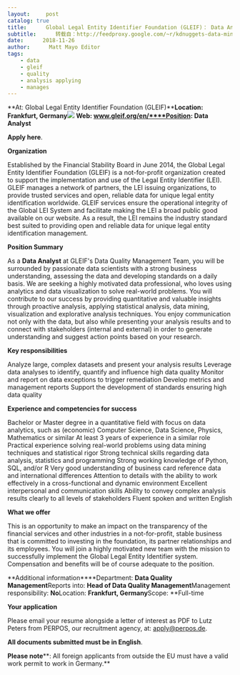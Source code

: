 ```yaml
---
layout:     post
catalog: true
title:      Global Legal Entity Identifier Foundation (GLEIF)： Data Analyst [Frankfurt, Germany]
subtitle:      转载自：http://feedproxy.google.com/~r/kdnuggets-data-mining-analytics/~3/Rth_f9vPJFk/11-26-gleif-data-analyst.html
date:      2018-11-26
author:      Matt Mayo Editor
tags:
    - data
    - gleif
    - quality
    - analysis applying
    - manages
---
```


**At: Global Legal Entity Identifier Foundation (GLEIF)****Location: Frankfurt, Germany**![](http://feedproxy.google.com/jimg/gleif-logo.jpg)
**Web: www.gleif.org/en/****Position: Data Analyst**

**Apply here**.

**Organization**

Established by the Financial Stability Board in June 2014, the Global Legal Entity Identifier Foundation (GLEIF) is a not-for-profit organization created to support the implementation and use of the Legal Entity Identifier (LEI). GLEIF manages a network of partners, the LEI issuing organizations, to provide trusted services and open, reliable data for unique legal entity identification worldwide. GLEIF services ensure the operational integrity of the Global LEI System and facilitate making the LEI a broad public good available on our website. As a result, the LEI remains the industry standard best suited to providing open and reliable data for unique legal entity identification management.

**Position Summary**

As a **Data Analyst** at GLEIF's Data Quality Management Team, you will be surrounded by passionate data scientists with a strong business understanding, assessing the data and developing standards on a daily basis. We are seeking a highly motivated data professional, who loves using analytics and data visualization to solve real-world problems. You will contribute to our success by providing quantitative and valuable insights through proactive analysis, applying statistical analysis, data mining, visualization and explorative analysis techniques. You enjoy communication not only with the data, but also while presenting your analysis results and to connect with stakeholders (internal and external) in order to generate understanding and suggest action points based on your research.

**Key responsibilities**

Analyze large, complex datasets and present your analysis results
Leverage data analyses to identify, quantify and influence high data quality
Monitor and report on data exceptions to trigger remediation
Develop metrics and management reports
Support the development of standards ensuring high data quality

**Experience and competencies for success**

Bachelor or Master degree in a quantitative field with focus on data analytics, such as (economic) Computer Science, Data Science, Physics, Mathematics or similar
At least 3 years of experience in a similar role
Practical experience solving real-world problems using data mining techniques and statistical rigor
Strong technical skills regarding data analysis, statistics and programming
Strong working knowledge of Python, SQL, and/or R
Very good understanding of business card reference data and international differences
Attention to details with the ability to work effectively in a cross-functional and dynamic environment
Excellent interpersonal and communication skills
Ability to convey complex analysis results clearly to all levels of stakeholders
Fluent spoken and written English

**What we offer**

This is an opportunity to make an impact on the transparency of the financial services and other industries in a not-for-profit, stable business that is committed to investing in the foundation, its partner relationships and its employees. You will join a highly motivated new team with the mission to successfully implement the Global Legal Entity Identifier system. Compensation and benefits will be of course adequate to the position.

**Additional information****Department: **Data Quality Management**Reports into: **Head of Data Quality Management**Management responsibility: **No**Location: **Frankfurt, Germany**Scope: **Full-time

**Your application**

Please email your resume alongside a letter of interest as PDF to Lutz Peters from PERPOS, our recruitment agency, at: apply@perpos.de. 

**All documents submitted must be in English**.

**Please note****: All foreign applicants from outside the EU must have a valid work permit to work in Germany.**

